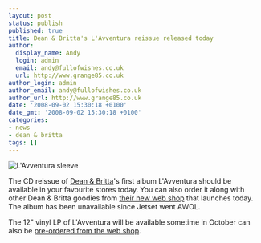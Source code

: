 ```yaml
---
layout: post
status: publish
published: true
title: Dean & Britta's L'Avventura reissue released today
author:
  display_name: Andy
  login: admin
  email: andy@fullofwishes.co.uk
  url: http://www.grange85.co.uk
author_login: admin
author_email: andy@fullofwishes.co.uk
author_url: http://www.grange85.co.uk
date: '2008-09-02 15:30:18 +0100'
date_gmt: '2008-09-02 15:30:18 +0100'
categories:
- news
- dean & britta
tags: []
---
```

<div class="imagebox-a"><img src="https://media.fullofwishes.co.uk/07-dean_and_britta/sleeves/dab_lavventura.jpg" alt="L'Avventura sleeve" /></div>
<p>The CD reissue of <a href="http://www.deanandbritta.com/">Dean & Britta</a>'s first album L'Avventura should be available in your favourite stores today. You can also order it along with other Dean & Britta goodies from <a href="http://www.deanandbritta.com/shop.htm">their new web shop</a> that launches today. The album has been unavailable since Jetset went AWOL.</p>
<p>The 12" vinyl LP of L'Avventura will be available sometime in October can also be <a href="http://www.deanandbritta.com/shop.htm">pre-ordered from the web shop</a>.</p>
<p><br clear="left"></p>
